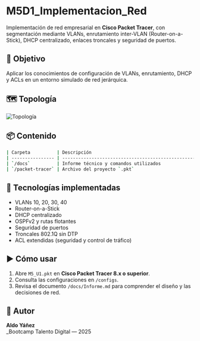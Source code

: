 # M5D1_Implementacion_Red

Implementación de red empresarial en **Cisco Packet Tracer**, con segmentación mediante VLANs, enrutamiento inter-VLAN (Router-on-a-Stick), DHCP centralizado, enlaces troncales y seguridad de puertos.

## 🧭 Objetivo

Aplicar los conocimientos de configuración de VLANs, enrutamiento, DHCP y ACLs en un entorno simulado de red jerárquica.

## 🗺 Topología

![Topología](/docs/Topologia.png)

## 📦 Contenido

```bash
| Carpeta          | Descripción                                                         |
| ---------------- | ------------------------------------------------------------------- |
| `/docs`          | Informe técnico y comandos utilizados                               |
| `/packet-tracer` | Archivo del proyecto `.pkt`                                         |
```

## 🔧 Tecnologías implementadas

- VLANs 10, 20, 30, 40
- Router-on-a-Stick
- DHCP centralizado
- OSPFv2 y rutas flotantes
- Seguridad de puertos
- Troncales 802.1Q sin DTP
- ACL extendidas (seguridad y control de tráfico)

## ▶️ Cómo usar

1. Abre `M5_U1.pkt` en **Cisco Packet Tracer 8.x o superior**.
2. Consulta las configuraciones en `/configs`.
3. Revisa el documento `/docs/Informe.md` para comprender el diseño y las decisiones de red.

## 👤 Autor

**Aldo Yáñez**  
\_Bootcamp Talento Digital — 2025
